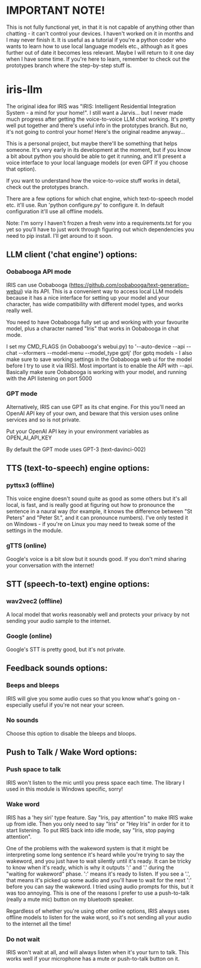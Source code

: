 # IMPORTANT NOTE!

This is not fully functional yet, in that it is not capable of anything other than chatting - it can't control your devices.  I haven't worked on it in months and I may never finish it.  It is useful as a tutorial if you're a python coder who wants to learn how to use local language models etc., although as it goes further out of date it becomes less relevant.  Maybe I will return to it one day when I have some time.  If you're here to learn, remember to check out the prototypes branch where the step-by-step stuff is.

# iris-llm
The original idea for IRIS was "IRIS: Intelligent Residential Integration System - a mind for your home!".  I still want a Jarvis... but I never made much progress after getting the voice-to-voice LLM chat working.  It's pretty well put together and there's useful info in the prototypes branch.  But no, it's not going to control your home!  Here's the original readme anyway...

This is a personal project, but maybe there'll be something that helps someone.  It's very early in its development at the moment, but if you know a bit about python you should be able to get it running, and it'll present a voice interface to your local language models (or even GPT if you choose that option).  

If you want to understand how the voice-to-voice stuff works in detail, check out the prototypes branch.

There are a few options for which chat engine, which text-to-speech model etc. it'll use.  Run 'python configure.py' to configure it.  In default configuration it'll use all offline models.

Note: I'm sorry I haven't frozen a fresh venv into a requirements.txt for you yet so you'll have to just work through figuring out which dependencies you need to pip install.  I'll get around to it soon.

## LLM client ('chat engine') options:

### Oobabooga API mode

IRIS can use Oobabooga (https://github.com/oobabooga/text-generation-webui) via its API.  This is a convenient way to access local LLM models because it has a nice interface for setting up your model and your character, has wide compatibility with different model types, and works really well.  

You need to have Oobabooga fully set up and working with your favourite model, plus a character named "Iris" that works in Oobabooga in chat mode.

I set my CMD_FLAGS (in Oobabooga's webui.py) to  '--auto-device --api --chat --xformers --model-menu --model_type gptj'  (for gptq models - I also make sure to save working settings in the Oobabooga web ui for the model before I try to use it via IRIS).  Most important is to enable the API with --api.  Basically make sure Oobabooga is working with your model, and running with the API listening on port 5000


### GPT mode

Alternatively, IRIS can use GPT as its chat engine.  For this you'll need an OpenAI API key of your own, and beware that this version uses online services and so is not private.

Put your OpenAI API key in your environment variables as OPEN_AI_API_KEY

By default the GPT mode uses GPT-3 (text-davinci-002)



## TTS (text-to-speech) engine options:

### pyttsx3 (offline)

This voice engine doesn't sound quite as good as some others but it's all local, is fast, and is really good at figuring out how to pronounce the sentence in a naural way (for example, it knows the difference between "St Peters" and "Peter St.", and it can pronounce numbers).  I've only tested it on Windows - if you're on Linux you may need to tweak some of the settings in the module.

### gTTS (online)

Google's voice is a bit slow but it sounds good.  If you don't mind sharing your conversation with the internet!



## STT (speech-to-text) engine options:

### wav2vec2 (offline)

A local model that works reasonably well and protects your privacy by not sending your audio sample to the internet.

### Google (online)

Google's STT is pretty good, but it's not private.



## Feedback sounds options:

### Beeps and bleeps

IRIS will give you some audio cues so that you know what's going on - especially useful if you're not near your screen.

### No sounds

Choose this option to disable the bleeps and bloops.



## Push to Talk / Wake Word options:

### Push space to talk

IRIS won't listen to the mic until you press space each time.  The library I used in this module is Windows specific, sorry!

### Wake word

IRIS has a 'hey siri' type feature.  Say "Iris, pay attention" to make IRIS wake up from idle.  Then you only need to say "Iris" or "Hey Iris" in order for it to start listening.
To put IRIS back into idle mode, say "Iris, stop paying attention".

One of the problems with the wakeword system is that it might be interpreting some long sentence it's heard while you're
trying to say the wakeword, and you just have to wait silently until it's ready.  It can be tricky to know when it's
ready, which is why it outputs ':' and '.' during the "waiting for wakeword" phase.  ':' means it's ready to listen.  If
you see a '.', that means it's picked up some audio and you'll have to wait for the next ':' before you can say the
wakeword.  I tried using audio prompts for this, but it was too annoying.  This is one of the reasons I prefer to use
a push-to-talk (really a mute mic) button on my bluetooth speaker.

Regardless of whether you're using other online options, IRIS always uses offline models to listen for the wake word, so it's not sending all your audio to the internet all the time!

### Do not wait

IRIS won't wait at all, and will always listen when it's your turn to talk.  This works well if your microphone has a mute or push-to-talk button on it.

